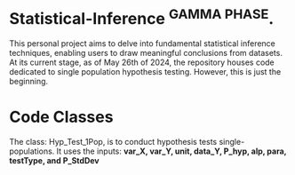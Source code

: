 # Statistical-Inference <sup>GAMMA PHASE</sup>.
This personal project aims to delve into fundamental statistical inference techniques, enabling users to draw meaningful conclusions from datasets. At its current stage, as of May 26th of 2024, the repository houses code dedicated to single population hypothesis testing. However, this is just the beginning.

# Code Classes
The class: Hyp_Test_1Pop, is to conduct hypothesis tests single-populations. It uses the inputs: **var_X, var_Y, unit, data_Y, P_hyp, alp, para, testType, and P_StdDev**
